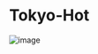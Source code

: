 # Tokyo-Hot
![image](https://github.com/SuzukaKing/Tokyo-Hot/assets/121793556/2d195e90-b95f-423b-8132-56d3a4ffe886)
